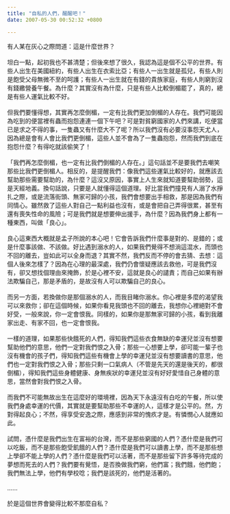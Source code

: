 ```yaml
---
title: "自私的人們，醒醒吧！"
date: 2007-05-30 00:52:32 +0800

---
```

有人某在灰心之際問道：這是什麼世界？<br /><br />坦白一點，起初我也不甚清楚；但後來想了很久，我認為這是個不公平的世界。有些人出生在美國紐約，有些人出生在衣索比亞；有些人一出生就是孤兒，有些人則是飽受父母無微不至的呵護；有些人一出生就在有錢的貴族家庭，有些人則窮到沒有錢繳營養午餐。為什麼？其實沒有為什麼，只是有些人比較倒楣罷了，真的，總是有些人運氣比較不好。<br /><br />但我們要懂得想，其實再怎麼倒楣，一定有比我們更加倒楣的人存在。我們可能因為吃到的便當裡有蟲而抱怨連連一個下午吧？可是對貧窮國家的人們來講，吃便當已是求之不得的事，一隻蟲又有什麼大不了呢？所以我們沒有必要沒事怨天尤人，因為總是會有人會比我們更倒楣，這些人並不會為了一隻蟲抱怨，然而我們到底在抱怨什麼？有得吃就該偷笑了！<br /><br />「我們再怎麼倒楣，也一定有比我們倒楣的人存在。」這句話並不是要我們去嘲笑那些比我們更倒楣人。相反的，是提醒我們：像我們這些運氣比較好的，就應該去幫助那些需要幫助的，為什麼？這沒又原因，事實上人生來就知道要幫助弱勢，這是天經地義。換句話說，只要是人就懂得這個道理。好比當我們撞見有人溺了水掙扎之際，或是流落街頭、無家可歸的小孩，我們會想要出手相救，那是因為我們有同情心。雖然救了這些人對自己一點利益也沒有，或是會把自己弄得很累，甚至有還有喪失性命的風險；可是我們就是想要伸出援手，為什麼？因為我們身上都有一種東西，叫做「良心」。<br /><br />良心這東西大概就是孟子所說的本心吧！它會告訴我們什麼事是對的、是錯的；或是什麼事該做、不該做。好比遇到溺水的人，如果我們覺得不想淌這混水，而頭也不回的離去，豈如此可以全身而退？其實不然，我們反而不停的會去猜、去想：這個人後來怎樣了？因為在心理的最深處，我們仍會懷疑應該去救他，可是我們沒有，卻又想找個理由來掩飾，於是心裡不安，這就是良心的譴責；而自己如果有辦法欺騙自己，那是矛盾的，是故沒有人可以欺騙自己的良心。<br /><br />而另一方面，若換做你是那個溺水的人，而我目睹你溺水。你心裡是多麼的渴望我可以來救你；卻在這個時候，如果你看見我頭也不回的離去，我想你心裡絕對不會好受，一般來說，你一定會恨我。同樣的，如果你是那無家可歸的小孩，看到我離家出走、有家不回，也一定會恨我。<br /><br />一樣的道理，如果那些快餓死的人們，得知我們這些衣食無缺的幸運兒並沒有想要幫助他們的意思，他們一定對我們恨之入骨；那些一心想要上學，卻可能一輩子也沒有機會的孩子們，得知我們這些有機會上學的幸運兒並沒有想要讀書的意思，他們也一定對我們恨之入骨；那些只剩一口氣病人（不管是先天的還是後天的，都很倒楣），得知我們這些身體健康、身無疾狀的幸運兒並沒有好好愛惜自己身體的意思，當然會對我們恨之入骨。<br /><br />而我們不可能無故出生在這麼好的環境裡，因為天下永遠沒有白吃的午餐，所以使我們身處幸運的代價，其實就是要幫助那些不幸運的人，這樣才是公平的。然，方對得起良心；不然，得享受安逸之際，應感到非常的愧疚才是。有憐憫心人就應如此。<br /><br />試問，憑什麼是我們出生在富裕的台灣，而不是那些窮國的人們？憑什麼是我們可以吃飯，而不是那些飽受飢餓的人們？憑什麼是我們可以讀書上學，而不是那些想上學卻不能上學的人們？憑什麼是我們可以活著，而不是那些留下許多等待完成的夢想而死去的人們？我們要有覺悟，是否換做我們窮，他們富；我們餓，他們飽；我們無法上學，他們有學校唸；我們是該死的，他們是活著的。<br /><br />......<br /><br />於是這個世界會變得比較不那麼自私？<br />
